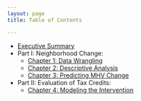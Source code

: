 ```yaml
---
layout: page
title: Table of Contents

---
```


- [Executive Summary](https://www.google.com/)
- Part I: Neighborhood Change:
  - [Chapter 1: Data Wrangling](https://github.com/ctmccull/CPP528_TEAM2_Spring2022/blob/1b7ec423df7b00aafc67ed0fec544645c25af7d0/labs/wk02/Lab-02.Rmd)
  - [Chapter 2: Descriptive Analysis](https://github.com/ctmccull/CPP528_TEAM2_Spring2022/blob/b56bbb52e18587d44f4bfbaa83a90c788e85b895/labs/wk03/Lab-03.html)
  - [Chapter 3: Predicting MHV Change](https://github.com/ctmccull/CPP528_TEAM2_Spring2022/blob/28a17f36bf15cb56de4a9d9c9d313d5cf451a251/labs/wk04/Lab-04-Johaningsmeir.html)
- Part II: Evaluation of Tax Credits:
  - [Chapter 4: Modeling the Intervention](https://www.google.com/)
